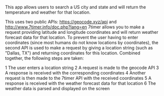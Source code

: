 This app allows users to search a US city and state and will return the temperature and weather for that location.

This uses two public APIs: https://geocode.xyz/api and http://www.7timer.info/doc.php?lang=en
7timer allows you to make a request providing latitude and longitude coordinates and will return weather forecast data
for that location. To prevent the user having to enter coordinates (since most humans do not know locations by coordinates), the second 
API is used to make a request by giving a location string (such as "Dallas, TX") and returning coordinates for this location. 
Combined together, the following steps are taken:

1 The user enters a location string
2 A request is made to the geocode API
3 A response is received with the corresponding coordinates
4 Another request is then made to the 7timer API with the received coordinates
5 A response is received with the weather forecast data for that location
6 The weather data is parsed and displayed on the screen 